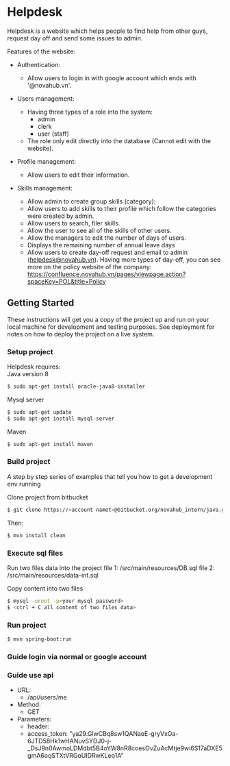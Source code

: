 # Helpdesk

Helpdesk is a website which helps people to find help from other guys, request day off and send some issues to admin.

Features of the website:
* Authentication:
    * Allow users to login in with google account which ends with '@novahub.vn'.

* Users management:
    * Having three types of a role into the system:
        * admin
        * clerk
        * user (staff)
    * The role only edit directly into the database (Cannot edit with the website).

* Profile management:
    * Allow users to edit their information.

* Skills management:
    * Allow admin to create group skills (category):
    * Allow users to add skills to their profile which follow the categories were created by admin.
    * Allow users to search, filer skills.
    * Allow the user to see all of the skills of other users.
    * Allow the managers to edit the number of days of users.
    * Displays the remaining number of annual leave days
    * Allow users to create day-off request and email to admin (helpdesk@novahub.vn). Having more types of day-off, you can see more on the policy website of the company:
    https://confluence.novahub.vn/pages/viewpage.action?spaceKey=POL&title=Policy
## Getting Started

These instructions will get you a copy of the project up and run on your local machine for development and testing purposes. See deployment for notes on how to deploy the project on a live system.

### Setup project
Helpdesk requires:  
Java version 8
```sh
$ sudo apt-get install oracle-java8-installer
```

Mysql server
```sh
$ sudo apt-get update
$ sudo apt-get install mysql-server
```

Maven
```sh
$ sudo apt-get install maven
```

### Build project

A step by step series of examples that tell you how to get a development env running

Clone project from bitbucket
```sh
$ git clone https://<account namet>@bitbucket.org/novahub_intern/java.git
```

Then:
```sh
$ mvn install clean
```

### Execute sql files

Run two files data into the project
file 1: /src/main/resources/DB.sql
file 2: /src/main/resources/data-int.sql

Copy content into two files

```sh
$ mysql -uroot -p<your mysql password>
$ <ctrl + C all content of two files data>
```

### Run project

```sh
$ mvn spring-boot:run
```

### Guide login via normal or google account

### Guide use api
* URL: 
    * /api/users/me
* Method: 
    * GET
* Parameters:
    * header: 
    * access_token: "ya29.GlwCBq8sw1QANaeE-gryVxOa-6JTD58Hk1wHANuvSYDJ0-j-_DsJ9n0AwmoLDMdbt5B4oYW8nR8coesOvZuAcMtje9wi6S17aDXE5gmA6oqSTXtVRGoUIDRwKLeo1A"


